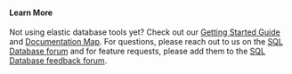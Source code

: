 ﻿#### Learn More

Not using elastic database tools yet? Check out our [Getting Started Guide](../articles/sql-database/sql-database-elastic-scale-get-started.md) and [Documentation Map](../articles/sql-database/sql-database-elastic-scale-documentation-map.md).  For questions, please reach out to us on the [SQL Database forum](http://social.msdn.microsoft.com/forums/azure/home?forum=ssdsgetstarted) and for feature requests, please add them to the [SQL Database feedback forum](http://feedback.azure.com/forums/217321-sql-database).
